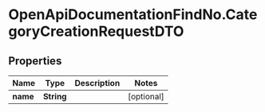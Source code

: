 # OpenApiDocumentationFindNo.CategoryCreationRequestDTO

## Properties

Name | Type | Description | Notes
------------ | ------------- | ------------- | -------------
**name** | **String** |  | [optional] 


